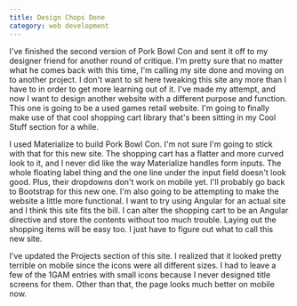 ```yaml
---
title: Design Chops Done
category: web development
---
```

I've finished the second version of Pork Bowl Con and sent it off to my designer friend for another round of critique. I'm pretty sure that no matter what he comes back with this time, I'm calling my site done and moving on to another project. I don't want to sit here tweaking this site any more than I have to in order to get more learning out of it. I've made my attempt, and now I want to design another website with a different purpose and function. This one is going to be a used games retail website. I'm going to finally make use of that cool shopping cart library that's been sitting in my Cool Stuff section for a while.

I used Materialize to build Pork Bowl Con. I'm not sure I'm going to stick with that for this new site. The shopping cart has a flatter and more curved look to it, and I never did like the way Materialize handles form inputs. The whole floating label thing and the one line under the input field doesn't look good. Plus, their dropdowns don't work on mobile yet. I'll probably go back to Bootstrap for this new one. I'm also going to be attempting to make the website a little more functional. I want to try using Angular for an actual site and I think this site fits the bill. I can alter the shopping cart to be an Angular directive and store the contents without too much trouble. Laying out the shopping items will be easy too. I just have to figure out what to call this new site.

I've updated the Projects section of this site. I realized that it looked pretty terrible on mobile since the icons were all different sizes. I had to leave a few of the 1GAM entries with small icons because I never designed title screens for them. Other than that, the page looks much better on mobile now.
